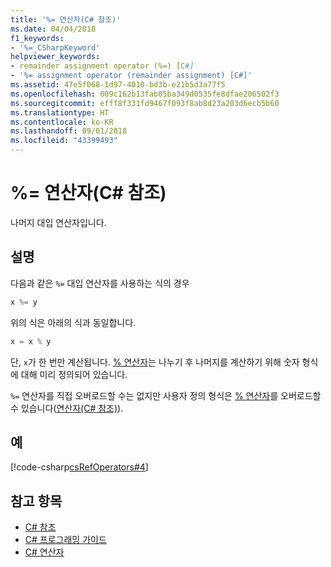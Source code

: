 ```yaml
---
title: '%= 연산자(C# 참조)'
ms.date: 04/04/2018
f1_keywords:
- '%=_CSharpKeyword'
helpviewer_keywords:
- remainder assignment operator (%=) [C#]
- '%= assignment operator (remainder assignment) [C#]'
ms.assetid: 47e5f068-1d97-4010-bd3b-e21b5d3a77f5
ms.openlocfilehash: 009c162b13fab05ba349d0535fe8dfae206502f3
ms.sourcegitcommit: efff8f331fd9467f093f8ab8d23a203d6ecb5b60
ms.translationtype: HT
ms.contentlocale: ko-KR
ms.lasthandoff: 09/01/2018
ms.locfileid: "43399493"
---
```

# <a name="-operator-c-reference"></a>%= 연산자(C# 참조)
나머지 대입 연산자입니다.  
  
## <a name="remarks"></a>설명  
 다음과 같은 `%=` 대입 연산자를 사용하는 식의 경우  
  
```csharp  
x %= y  
```  
  
 위의 식은 아래의 식과 동일합니다.  
  
```csharp  
x = x % y  
```  
  
 단, `x`가 한 번만 계산됩니다. [% 연산자](../../../csharp/language-reference/operators/remainder-operator.md)는 나누기 후 나머지를 계산하기 위해 숫자 형식에 대해 미리 정의되어 있습니다.  
  
 `%=` 연산자를 직접 오버로드할 수는 없지만 사용자 정의 형식은 [% 연산자](../../../csharp/language-reference/operators/remainder-operator.md)를 오버로드할 수 있습니다([연산자(C# 참조)](../../../csharp/language-reference/keywords/operator.md)).  
  
## <a name="example"></a>예  
 [!code-csharp[csRefOperators#4](../../../csharp/language-reference/operators/codesnippet/CSharp/modulus-assignment-operator_1.cs)]  
  
## <a name="see-also"></a>참고 항목

- [C# 참조](../../../csharp/language-reference/index.md)  
- [C# 프로그래밍 가이드](../../../csharp/programming-guide/index.md)  
- [C# 연산자](../../../csharp/language-reference/operators/index.md)

